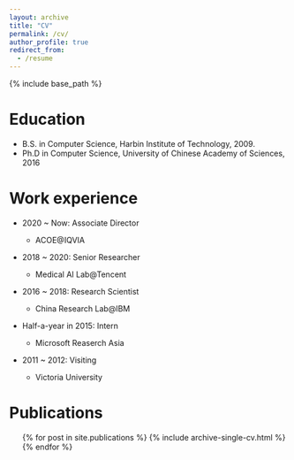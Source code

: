 ```yaml
---
layout: archive
title: "CV"
permalink: /cv/
author_profile: true
redirect_from:
  - /resume
---
```


{% include base_path %}

Education
======
* B.S. in Computer Science, Harbin Institute of Technology, 2009.
* Ph.D in Computer Science, University of Chinese Academy of Sciences, 2016

Work experience
======
* 2020 ~ Now: Associate Director
  * ACOE@IQVIA

* 2018 ~ 2020: Senior Researcher
  * Medical AI Lab@Tencent
  
* 2016 ~ 2018: Research Scientist
  * China Research Lab@IBM

* Half-a-year in 2015: Intern
  * Microsoft Reaserch Asia

* 2011 ~ 2012: Visiting
  * Victoria University

Publications
======
  <ul>{% for post in site.publications %}
    {% include archive-single-cv.html %}
  {% endfor %}</ul>
